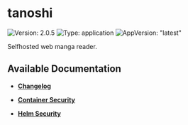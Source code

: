 # tanoshi

![Version: 2.0.5](https://img.shields.io/badge/Version-2.0.5-informational?style=flat-square) ![Type: application](https://img.shields.io/badge/Type-application-informational?style=flat-square) ![AppVersion: "latest"](https://img.shields.io/badge/AppVersion-"latest"-informational?style=flat-square)

Selfhosted web manga reader.

## Available Documentation

- [**Changelog**](CHANGELOG)

- [**Container Security**](container-security)

- [**Helm Security**](helm-security)

